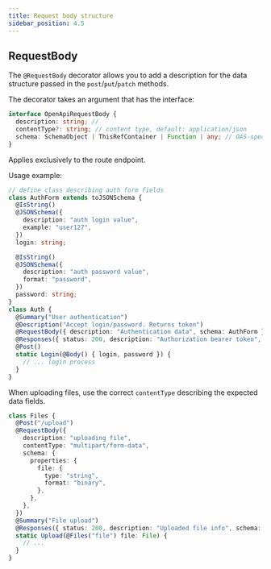 ```yaml
---
title: Request body structure
sidebar_position: 4.5
---
```


## RequestBody

The `@RequestBody` decorator allows you to add a description for the data structure passed in the
`post`/`put`/`patch` methods.

The decorator takes an argument that has the interface:

```ts
interface OpenApiRequestBody {
  description: string; //
  contentType?: string; // content type, default: application/json
  schema: SchemaObject | ThisRefContainer | Function | any; // OAS-specified shema object
}
```

Applies exclusively to the route endpoint.

Usage example:

```ts
// define class describing auth form fields
class AuthForm extends toJSONSchema {
  @IsString()
  @JSONSchema({
    description: "auth login value",
    example: "user127",
  })
  login: string;

  @IsString()
  @JSONSchema({
    description: "auth password value",
    format: "password",
  })
  password: string;
}
class Auth {
  @Summary("User authentication")
  @Description("Accept login/password. Returns token")
  @RequestBody({ description: "Authentication data", schema: AuthForm })
  @Responses({ status: 200, description: "Authorization bearer token", schema: models.Tokens })
  @Post()
  static Login(@Body() { login, password }) {
    // ... login process
  }
}
```

When uploading files, use the correct `contentType` describing the expected data fields.

```ts
class Files {
  @Post("/upload")
  @RequestBody({
    description: "uploading file",
    contentType: "multipart/form-data",
    schema: {
      properties: {
        file: {
          type: "string",
          format: "binary",
        },
      },
    },
  })
  @Summary("File upload")
  @Responses({ status: 200, description: "Uploaded file info", schema: models.Files })
  static Upload(@Files("file") file: File) {
    // ...
  }
}
```
